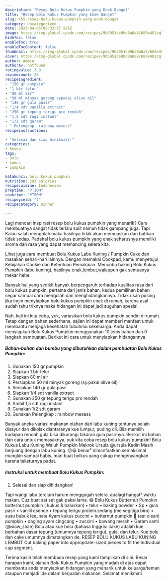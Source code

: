 ```yaml
---
description: "Resep Bolu Kukus Pumpkin yang Enak Banget"
title: "Resep Bolu Kukus Pumpkin yang Enak Banget"
slug: 455-resep-bolu-kukus-pumpkin-yang-enak-banget
category: Uncategorized
date: 2023-04-05T08:33:37.585Z
image: https://img-global.cpcdn.com/recipes/9b5951de9bd8a8a8/680x482cq70/bolu-kukus-pumpkin-foto-resep-utama.jpg
hideToc: false
enableToc: true
enableTocContent: false
thumbnail: https://img-global.cpcdn.com/recipes/9b5951de9bd8a8a8/680x482cq70/bolu-kukus-pumpkin-foto-resep-utama.jpg
cover: https://img-global.cpcdn.com/recipes/9b5951de9bd8a8a8/680x482cq70/bolu-kukus-pumpkin-foto-resep-utama.jpg
author: Admin
authorAv: notfound
ratingvalue: 3.9
reviewcount: 24
recipeingredient:
- "150 gr pumpkin"
- "1 btr telur"
- "80 ml air"
- "50 ml minyak goreng sypakai olive oil"
- "140 gr gula pasir"
- "1/4 sdt vanilla extract"
- "250 gr tepung terigu pro rendah"
- "1,5 sdt ragi instant"
- "1/2 sdt garam"
- " Pelengkap  rainbow mesess"
recipeinstructions:

- "Selesai dan siap dinikmati!"
categories:
- Resep
tags:
- bolu
- kukus
- pumpkin

katakunci: bolu kukus pumpkin 
nutrition: 293 calories
recipecuisine: Indonesian
preptime: "PT16M"
cooktime: "PT50M"
recipeyield: "4"
recipecategory: Dinner

---
```



Lagi mencari inspirasi resep bolu kukus pumpkin yang menarik? Cara membuatnya sangat tidak terlalu sulit namun tidak gampang juga. Tapi Kalau salah mengolah maka hasilnya tidak akan memuaskan dan bahkan tidak sedap. Padahal bolu kukus pumpkin yang enak seharusnya memiliki aroma dan rasa yang dapat memancing selera kita.


Lihat juga cara membuat Bolu Kukus Labu Kuning / Pumpkin Cake dan masakan sehari-hari lainnya. Dengan memakai Cookpad, kamu menyetujui Kebijakan Cookie dan Ketentuan Pemakaian. Mencoba baking Bolu Kukus Pumpkin (labu kuning), hasilnya enak,lembut,walaupun gak semuanya mekar hehe.

Banyak hal yang sedikit banyak berpengaruh terhadap kualitas rasa dari bolu kukus pumpkin, pertama dari jenis bahan, kedua pemilihan bahan segar sampai cara mengolah dan menghidangkannya. Tidak usah pusing jika ingin menyiapkan bolu kukus pumpkin enak di rumah, karena asal sudah tahu triknya maka hidangan ini dapat jadi suguhan spesial.


Nah, kali ini kita coba, yuk, variasikan bolu kukus pumpkin sendiri di rumah. Tetap dengan bahan sederhana, sajian ini dapat memberi manfaat untuk membantu menjaga kesehatan tubuhmu sekeluarga. Anda dapat menyiapkan Bolu Kukus Pumpkin menggunakan 10 jenis bahan dan 0 langkah pembuatan. Berikut ini cara untuk menyiapkan hidangannya.

<!--inarticleads1-->

##### Bahan-bahan dan bumbu yang dibutuhkan dalam pembuatan Bolu Kukus Pumpkin:

1. Gunakan 150 gr pumpkin
1. Siapkan 1 btr telur
1. Siapkan 80 ml air
1. Persiapkan 50 ml minyak goreng (sy.pakai olive oil)
1. Sediakan 140 gr gula pasir
1. Siapkan 1/4 sdt vanilla extract
1. Gunakan 250 gr tepung terigu pro rendah
1. Ambil 1,5 sdt ragi instant
1. Gunakan 1/2 sdt garam
1. Gunakan  Pelengkap : rainbow mesess


Banyak aneka variasi makanan olahan dari labu kuning tentunya selain disayur dan dikolak diantaranya kue lumpur, puding dll. Bila memilih kudapan rendah gula bisa dikurangi takaran gula pasirnya. Berikut ini bahan dan cara untuk memasaknya, yuk kita coba resep bolu kukus pumpkin! Bolu Kukus Labu Kuning Waluh Pumpkin Mekrok Ursula @ursula Kediri Masih berjuang dengan labu kuning. 😜😀 benar² dimanfaatkan semaksimal mungkin sampai habis. mari buat bolkus yang cukup mengenyangkan karena teksturnya padat. 

<!--inarticleads2-->

##### Instruksi untuk membuat Bolu Kukus Pumpkin:


1. Selesai dan siap dihidangkan!

Tapi wangi labu tercium harum menggugah selera. apalagi hangat² waktu makan. Cuz buat sat set gak pakai lama. 😄 Bolu Kukus Butternut Pumpkin butternut pumpkin ( kukus &amp; haluskan) • telur • baking powder • Sp • gula pasir • vanilli esence • tepung terigu protein.sedang (me segitiga biru) • susu bubuk lee_nata Ayam kukus zuccini + butternut pumpkin 🎃 (eat clean) pumpkin • daging ayam cingcang • zuccini • bawang merah • Garam santi (@siaw_shan) Bolu atau kue bolu (bahasa Inggris: cake) adalah kue berbahan dasar tepung (umumnya tepung terigu), gula, dan telur. Kue bolu dan cake umumnya dimatangkan de. RESEP BOLU KUKUS LABU KUNING LEMBUT Cut baking paper into appropriate-sized pieces to fit the individual cup segment. 

Terima kasih telah membaca resep yang kami tampilkan di sini. Besar harapan kami, olahan Bolu Kukus Pumpkin yang mudah di atas dapat membantu anda menyiapkan hidangan yang menarik untuk keluarga/teman ataupun menjadi ide dalam berjualan makanan. Selamat menikmati
